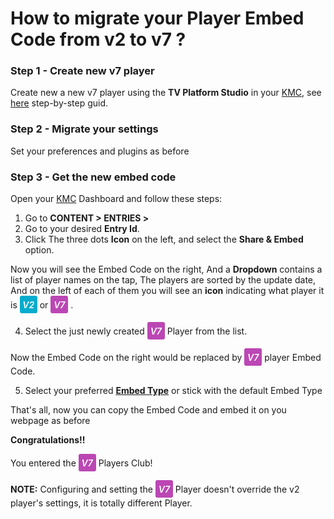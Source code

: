 # How to migrate your Player Embed Code from v2 to v7 ?

### Step 1 - Create new v7 player

Create new a new v7 player using the **TV Platform Studio** in your [KMC](https://kmc.kaltura.com/index.php/kmcng/login),
see [here](./getting-started-using-player-studio.md#creating-a-new-kaltura-player-a-namecreatea) step-by-step guid.

### Step 2 - Migrate your settings

Set your preferences and plugins as before

### Step 3 - Get the new embed code

Open your [KMC](https://kmc.kaltura.com/index.php/kmcng/login) Dashboard and follow these steps:

1. Go to **CONTENT > ENTRIES >**
2. Go to your desired **Entry Id**.
3. Click The three dots **Icon** on the left, and select the **Share & Embed** option.

Now you will see the Embed Code on the right, And a **Dropdown** contains a list of player names on the tap,
The players are sorted by the update date,
And on the left of each of them you will see an **icon** indicating what player it is <span style="display: inline-flex;justify-content:center;align-items: center; background: #04accd; color:white; width: 28px;height: 28px;font-weight: 600; font-size: 14px; border-radius: 3px"><i>V2</i></span> or <span style="display: inline-flex;justify-content:center;align-items: center; background: #bb47b4; color:white; width: 28px;height: 28px;font-weight: 600; font-size: 14px; border-radius: 3px"><i>V7</i></span>
.

4. Select the just newly created <span style="display: inline-flex;justify-content:center;align-items: center; background: #bb47b4; color:white; width: 28px;height: 28px;font-weight: 600; font-size: 14px; border-radius: 3px"><i>V7</i></span> Player from the list.

Now the Embed Code on the right would be replaced by <span style="display: inline-flex;justify-content:center;align-items: center; background: #bb47b4; color:white; width: 28px;height: 28px;font-weight: 600; font-size: 14px; border-radius: 3px"><i>V7</i></span> player Embed Code.

5. Select your preferred **[Embed Type](https://developer.kaltura.com/player/web/embed-types-web)** or stick with the default Embed Type

That's all, now you can copy the Embed Code and embed it on you webpage as before

**Congratulations!!**

You entered the <span style="display: inline-flex;justify-content:center;align-items: center; background: #bb47b4; color:white; width: 28px;height: 28px;font-weight: 600; font-size: 14px; border-radius: 3px"><i>V7</i></span> Players Club!

**NOTE:** Configuring and setting the <span style="display: inline-flex;justify-content:center;align-items: center; background: #bb47b4; color:white; width: 28px;height: 28px;font-weight: 600; font-size: 14px; border-radius: 3px"><i>V7</i></span> Player doesn't override the v2 player's settings, it is totally different Player.
